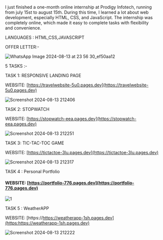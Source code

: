 I just finished a one-month online internship at Prodigy Infotech, running from july 15st to august 15th. During this time, I learned a lot about web development, especially HTML, CSS, and JavaScript. The internship was completely online, which made it easy to complete tasks with flexibility and convenience.


LANGUAGES : HTML,CSS,JAVASCRIPT

OFFER LETTER:-

![WhatsApp Image 2024-08-13 at 23 56 30_ef50aa12](https://github.com/user-attachments/assets/a4503c83-3689-486a-9a77-5679f155de2c)

5 TASKS :-

TASK 1: RESPONSIVE LANDING PAGE

WEBSITE: [https://travelwebsite-5u0.pages.dev](https://travelwebsite-5u0.pages.dev)

![Screenshot 2024-08-13 212406](https://github.com/user-attachments/assets/06515d9a-57f9-4a76-9665-5509ca3b3adc)


TASK 2: STOPWATCH 

WEBSITE: [https://stopwatch-eea.pages.dev](https://stopwatch-eea.pages.dev)

![Screenshot 2024-08-13 212251](https://github.com/user-attachments/assets/9cbe0c3a-1059-4382-bca9-0b579e090dcd)

TASK 3: TIC-TAC-TOC GAME

WEBSITE: [https://tictactoe-3lu.pages.dev](https://tictactoe-3lu.pages.dev)

![Screenshot 2024-08-13 212317](https://github.com/user-attachments/assets/832f014f-362c-43e9-88f5-933e925c0556)

TASK 4  : Personal Portfolio

#### WEBSITE: [https://portfolio-776.pages.dev](https://portfolio-776.pages.dev)

![1](https://github.com/user-attachments/assets/b9066011-8429-4ca3-a994-7c5aa053c12e)

TASK 5  : WeatherAPP

WEBSITE: [https://https://weatherapp-1sh.pages.dev](https:https://weatherapp-1sh.pages.dev)

![Screenshot 2024-08-13 212222](https://github.com/user-attachments/assets/2ea51385-6fdf-46f1-a8f5-7f30b8c21b03)
